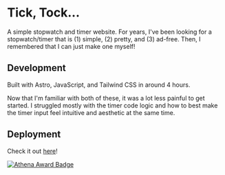 # Tick, Tock...

A simple stopwatch and timer website. For years, I've been looking for a stopwatch/timer that is (1) simple, (2) pretty, and (3) ad-free. Then, I remembered that I can just make one myself!

## Development
Built with Astro, JavaScript, and Tailwind CSS in around 4 hours.

Now that I'm familiar with both of these, it was a lot less painful to get started. I struggled mostly with the timer code logic and how to best make the timer input feel intuitive and aesthetic at the same time.

## Deployment
Check it out [here](https://tick-tock.angelazheng.ca/)!

[![Athena Award Badge](https://img.shields.io/endpoint?url=https%3A%2F%2Faward.athena.hackclub.com%2Fapi%2Fbadge)](https://award.athena.hackclub.com?utm_source=readme)
